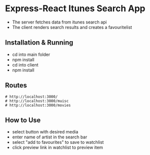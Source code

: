 
# Express-React Itunes Search App


* The server fetches data from itunes search api
* The client renders search results and creates a favouritelist

## Installation & Running

* cd into main folder
* npm install
* cd into client
* npm install


## Routes
```
# http://localhost:3000/
# http://localhost:3000/muisc
# http://localhost:3000/movies

```
## How to Use

* select button with desired media
* enter name of artist in the search bar
* select "add to favourites" to save to watchlist
* click preview link in watchlist to preview item

